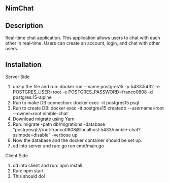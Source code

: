 ## NimChat

## Description

Real-time chat application. This application allows users to chat with each other in real-time. Users can create an account, login, and chat with other users. 

## Installation

Server Side
1. unzip the file and run: docker run --name postgres15 -p 5433:5432 -e POSTGRES_USER=root -e POSTGRES_PASSWORD=franco0808 -d postgres:15-alpine
2. Run to make DB connection: docker exec -it postgres15 psql
3. Run to create DB: docker exec -it postgres15 createdb --username=root --owner=root nimble-chat
4. Download migrate using Yarn
5. Run: migrate -path db/migrations -database "postgresql://root:franco0808@localhost:5433/nimble-chat?sslmode=disable" -verbose up
6. Now the database and the docker container should be set up.
7. cd into server and run: go run cmd/main.go

Client Side
1. cd into client and run: npm install
2. Run: npm start
3. This should do!



